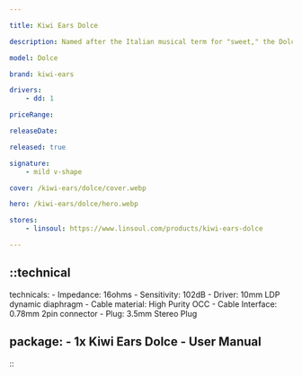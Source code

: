 ```yaml
---

title: Kiwi Ears Dolce

description: Named after the Italian musical term for "sweet," the Dolce lives up to its name with a delightful and balanced sound profile. Its subbass extends well, delivering powerful bass kicks and full bass guitar notes in the lows. The mids have been carefully tuned to carry a slight warmth, enhancing the musicality and overall listening experience. The treble, perfectly aligned with the human ear's resonance at 3kHz, gradually decays with upper treble progression, resulting in a natural timbre in the highs. One standout feature is the LDP diaphragm, enabling one of the most natural presentations of upper treble reproduction among dynamic drivers. The treble is fully present without any harshness or shrillness.

model: Dolce

brand: kiwi-ears 

drivers: 
    - dd: 1

priceRange: 

releaseDate: 

released: true

signature:
    - mild v-shape

cover: /kiwi-ears/dolce/cover.webp

hero: /kiwi-ears/dolce/hero.webp

stores:
    - linsoul: https://www.linsoul.com/products/kiwi-ears-dolce

---
```

::technical
---
technicals:
    - Impedance: 16ohms
    - Sensitivity: 102dB
    - Driver: 10mm LDP dynamic diaphragm
    - Cable material: High Purity OCC
    - Cable Interface: 0.78mm 2pin connector
    - Plug: 3.5mm Stereo Plug

package: 
    - 1x Kiwi Ears Dolce
    - User Manual
---
::